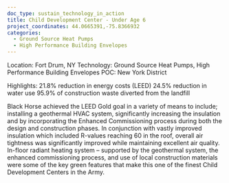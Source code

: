 ```yaml
---
doc_type: sustain_technology_in_action
title: Child Development Center - Under Age 6
project_coordinates: 44.0665391,-75.8366932
categories:
  - Ground Source Heat Pumps
  - High Performance Building Envelopes
---
```


Location: Fort Drum, NY
Technology: Ground Source Heat Pumps, High Performance Building Envelopes
POC: New York District

Highlights:
21.8% reduction in energy costs (LEED)
24.5% reduction in water use
95.9% of construction waste diverted from the landfill

Black Horse achieved the LEED Gold goal in a variety of means to include; installing a geothermal HVAC system, significantly increasing the insulation and by incorporating the Enhanced Commissioning process during both the design and construction phases. In conjunction with vastly improved insulation which included R-values reaching 60 in the roof, overall air tightness was significantly improved while maintaining excellent air quality. In-floor radiant heating system – supported by the geothermal system, the enhanced commissioning process, and use of local construction materials were some of the key green features that make this one of the finest Child Development Centers in the Army.
